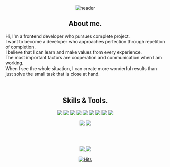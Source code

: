 <div align="center">

![header](https://capsule-render.vercel.app/api?type=waving&color=c9e861&height=200&text=hyojin✪‿✪&fontColor=304680)


## About me.
<div align="start">
Hi, I'm a frontend developer who pursues complete project.</br>
I want to become a developer who approaches perfection through repetition of completion. </br>
I believe that I can learn and make values from every experience.</br>
The most important factors are cooperation and communication when I am working.</br>
When I see the whole situation, I can create more wonderful results than just solve the small task that is close at hand.</br>
</div>

</br>
</br>

## Skills & Tools.
<div align="center">
<img src="https://img.shields.io/badge/React-61DAFB?style=flat-square&logo=React&logoColor=white"/> <img src="https://img.shields.io/badge/Next.js-black?style=flat-square&logo=nextdotjs&logoColor=white"/>
<img src="https://img.shields.io/badge/JavaScript-F7DF1E?style=flat-square&logo=JavaScript&logoColor=white"/>
<img src="https://img.shields.io/badge/TypeScript-3178C6?style=flat-square&logo=typescript&logoColor=white"/>
<img src="https://img.shields.io/badge/recoil-black?style=flat-square&logo=-Recoil&logoColor=white"/>
<img src="https://img.shields.io/badge/NestJS-E0234E?style=flat-square&logo=nestjs&logoColor=white"/>
<img src="https://img.shields.io/badge/mongoDB-47A248?style=flat-square&logo=mongodb&logoColor=white"/>
<img src="https://img.shields.io/badge/Sass-CC6699?style=flat-square&logo=sass&logoColor=white"/>
<img src="https://img.shields.io/badge/styled--components-DB7093?style=flat-square&logo=styledcomponents&logoColor=white"/>


<img src="https://img.shields.io/badge/Git-F05032?style=flat-square&logo=Git&logoColor=white"/> <img src="https://img.shields.io/badge/Git/GitHub-181717?style=flat-square&logo=GitHub&logoColor=white"/>

</div>

</br>
</br>

<a href="https://hyothorhyo.tistory.com/"><img src="https://img.shields.io/badge/tistory-000000?style=flat-square&logo=tistory&logoColor=white"/> <a href="mailto:gywlsh274@gmail.com"><img src="https://img.shields.io/badge/Gmail-005FF9?style=flat-square&logo=mail&logoColor=white"/>
  
  
[![Hits](https://hits.seeyoufarm.com/api/count/incr/badge.svg?url=https%3A%2F%2Fgithub.com%2Fgjbae1212%2Fhit-counter&count_bg=%23313E62&title_bg=%23E3CDB5&icon=github.svg&icon_color=%23DBD9D9&title=hits&edge_flat=true)](https://hits.seeyoufarm.com)

</div>
